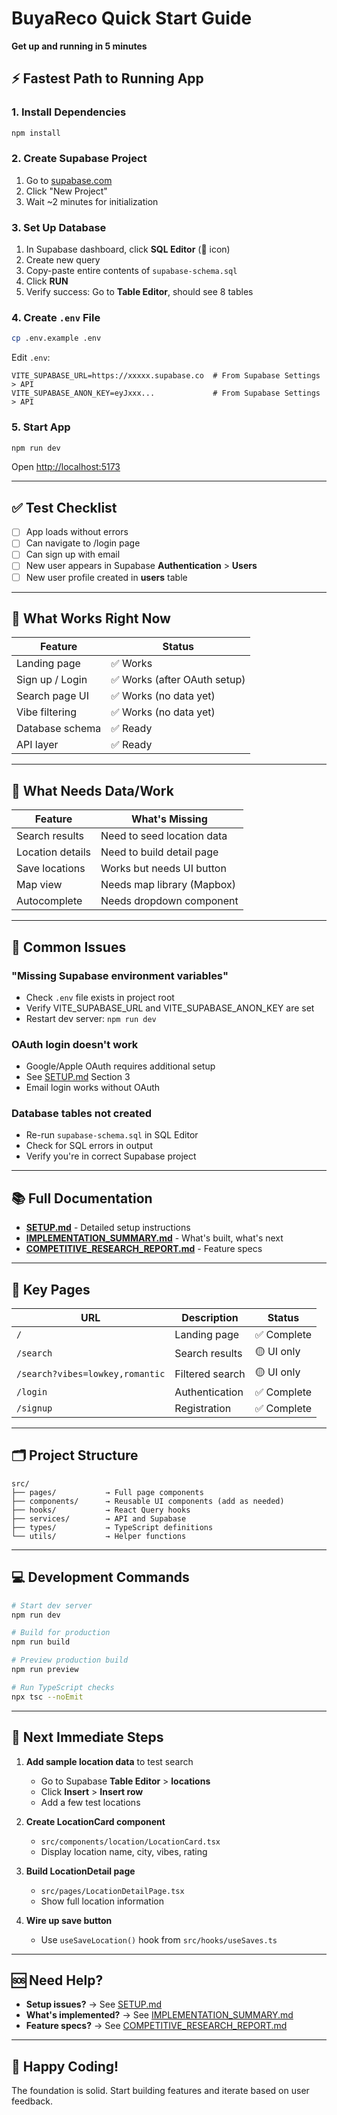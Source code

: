 # BuyaReco Quick Start Guide

**Get up and running in 5 minutes**

## ⚡ Fastest Path to Running App

### 1. Install Dependencies
```bash
npm install
```

### 2. Create Supabase Project
1. Go to [supabase.com](https://supabase.com)
2. Click "New Project"
3. Wait ~2 minutes for initialization

### 3. Set Up Database
1. In Supabase dashboard, click **SQL Editor** (📝 icon)
2. Create new query
3. Copy-paste entire contents of `supabase-schema.sql`
4. Click **RUN**
5. Verify success: Go to **Table Editor**, should see 8 tables

### 4. Create `.env` File
```bash
cp .env.example .env
```

Edit `.env`:
```env
VITE_SUPABASE_URL=https://xxxxx.supabase.co  # From Supabase Settings > API
VITE_SUPABASE_ANON_KEY=eyJxxx...             # From Supabase Settings > API
```

### 5. Start App
```bash
npm run dev
```

Open [http://localhost:5173](http://localhost:5173)

---

## ✅ Test Checklist

- [ ] App loads without errors
- [ ] Can navigate to /login page
- [ ] Can sign up with email
- [ ] New user appears in Supabase **Authentication** > **Users**
- [ ] New user profile created in **users** table

---

## 🎯 What Works Right Now

| Feature | Status |
|---------|--------|
| Landing page | ✅ Works |
| Sign up / Login | ✅ Works (after OAuth setup) |
| Search page UI | ✅ Works (no data yet) |
| Vibe filtering | ✅ Works (no data yet) |
| Database schema | ✅ Ready |
| API layer | ✅ Ready |

---

## 🚧 What Needs Data/Work

| Feature | What's Missing |
|---------|----------------|
| Search results | Need to seed location data |
| Location details | Need to build detail page |
| Save locations | Works but needs UI button |
| Map view | Needs map library (Mapbox) |
| Autocomplete | Needs dropdown component |

---

## 🔧 Common Issues

### "Missing Supabase environment variables"
- Check `.env` file exists in project root
- Verify VITE_SUPABASE_URL and VITE_SUPABASE_ANON_KEY are set
- Restart dev server: `npm run dev`

### OAuth login doesn't work
- Google/Apple OAuth requires additional setup
- See [SETUP.md](./SETUP.md) Section 3
- Email login works without OAuth

### Database tables not created
- Re-run `supabase-schema.sql` in SQL Editor
- Check for SQL errors in output
- Verify you're in correct Supabase project

---

## 📚 Full Documentation

- **[SETUP.md](./SETUP.md)** - Detailed setup instructions
- **[IMPLEMENTATION_SUMMARY.md](./IMPLEMENTATION_SUMMARY.md)** - What's built, what's next
- **[COMPETITIVE_RESEARCH_REPORT.md](./COMPETITIVE_RESEARCH_REPORT.md)** - Feature specs

---

## 🎨 Key Pages

| URL | Description | Status |
|-----|-------------|--------|
| `/` | Landing page | ✅ Complete |
| `/search` | Search results | 🟡 UI only |
| `/search?vibes=lowkey,romantic` | Filtered search | 🟡 UI only |
| `/login` | Authentication | ✅ Complete |
| `/signup` | Registration | ✅ Complete |

---

## 🗂️ Project Structure

```
src/
├── pages/           → Full page components
├── components/      → Reusable UI components (add as needed)
├── hooks/           → React Query hooks
├── services/        → API and Supabase
├── types/           → TypeScript definitions
└── utils/           → Helper functions
```

---

## 💻 Development Commands

```bash
# Start dev server
npm run dev

# Build for production
npm run build

# Preview production build
npm run preview

# Run TypeScript checks
npx tsc --noEmit
```

---

## 🎯 Next Immediate Steps

1. **Add sample location data** to test search
   - Go to Supabase **Table Editor** > **locations**
   - Click **Insert** > **Insert row**
   - Add a few test locations

2. **Create LocationCard component**
   - `src/components/location/LocationCard.tsx`
   - Display location name, city, vibes, rating

3. **Build LocationDetail page**
   - `src/pages/LocationDetailPage.tsx`
   - Show full location information

4. **Wire up save button**
   - Use `useSaveLocation()` hook from `src/hooks/useSaves.ts`

---

## 🆘 Need Help?

- **Setup issues?** → See [SETUP.md](./SETUP.md)
- **What's implemented?** → See [IMPLEMENTATION_SUMMARY.md](./IMPLEMENTATION_SUMMARY.md)
- **Feature specs?** → See [COMPETITIVE_RESEARCH_REPORT.md](./COMPETITIVE_RESEARCH_REPORT.md)

---

## 🚀 Happy Coding!

The foundation is solid. Start building features and iterate based on user feedback.
